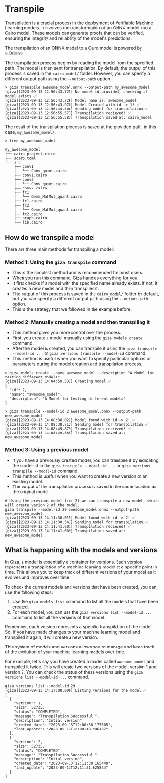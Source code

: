 # Transpile

Transpilation is a crucial process in the deployment of Verifiable Machine Learning models. It involves the transformation of an ONNX model into a Cairo model. These models can generate proofs that can be verified, ensuring the integrity and reliability of the model's predictions.

The transpilation of an ONNX model to a Cairo model is powered by [✨Orion✨](https://github.com/gizatechxyz/orion)

The transpilation process begins by reading the model from the specified path. The model is then sent for transpilation. By default, the output of this process is saved in the `cairo_model/` folder. However, you can specify a different output path using the `--output-path` option.

```console
> giza transpile awesome_model.onnx --output-path my_awesome_model
[giza][2023-09-13 12:56:43.725] No model id provided, checking if model exists ✅ 
[giza][2023-09-13 12:56:43.726] Model name is: awesome_model
[giza][2023-09-13 12:56:43.978] Model Created with id -> 1! ✅
[giza][2023-09-13 12:56:44.568] Sending model for transpilation ✅ 
[giza][2023-09-13 12:56:55.577] Transpilation recieved! ✅
[giza][2023-09-13 12:56:55.583] Transpilation saved at: cairo_model
```

The result of the transpilation process is saved at the provided path, in this case, `my_awesome_model/`.

```console
> tree my_awesome_model

my_awesome_model
├── cairo_project.cairo
├── scarb.toml
└── src
    ├── conv1
    │   └── Conv_quant.cairo
    ├── conv1.cairo
    ├── conv2
    │   └── Conv_quant.cairo
    ├── conv2.cairo
    ├── fc1
    │   └── Gemm_MatMul_quant.cairo
    ├── fc1.cairo
    ├── fc2
    │   └── Gemm_MatMul_quant.cairo
    ├── fc2.cairo
    ├── graph.cairo
    └── lib.cairo
```

## How do we transpile a model

There are three main methods for transpiling a model:

### **Method 1: Using the `giza transpile` command**

- This is the simplest method and is recommended for most users.
- When you run this command, Giza handles everything for you.
- It first checks if a model with the specified name already exists. If not, it creates a new model and then transpiles it. 
- The output of this process is saved in the `cairo_model/` folder by default, but you can specify a different output path using the `--output-path` option.
- This is the strategy that we followed in the example before.

### **Method 2: Manually creating a model and then transpiling it**

- This method gives you more control over the process.
- First, you create a model manually using the `giza models create` command.
- After the model is created, you can transpile it using the `giza transpile --model-id ...` or `giza versions transpile --model-id` command.
- This method is useful when you want to specify particular options or parameters during the model creation and transpilation process.

```console
> giza models create --name awesome_model --description "A Model for testing different models"
[giza][2023-09-13 14:04:59.532] Creating model ✅ 
{
  "id": 2,
  "name": "awesome_model",
  "description": "A Model for testing different models"
}
```

```console
> giza transpile --model-id 2 awesome_model.onnx --output-path new_awesome_model
[giza][2023-09-13 14:08:38.022] Model found with id -> 2! ✅
[giza][2023-09-13 14:08:38.712] Sending model for transpilation ✅ 
[giza][2023-09-13 14:08:49.879] Transpilation recieved! ✅
[giza][2023-09-13 14:08:49.885] Transpilation saved at: new_awesome_model
```

### **Method 3: Using a previous model**

- If you have a previously created model, you can transpile it by indicating the model-id in the `giza transpile --model-id ...` or `giza versions transpile --model-id` command.
- This method is useful when you want to create a new version of an existing model.
- The output of the transpilation process is saved in the same location as the original model.

```console
# Using the previous model (id: 2) we can transpile a new model, which will create verion 2 of the model.
giza transpile --model-id 29 awesome_model.onnx --output-path new_awesome_model
[giza][2023-09-13 14:11:30.015] Model found with id -> 2! ✅
[giza][2023-09-13 14:11:30.541] Sending model for transpilation ✅ 
[giza][2023-09-13 14:11:41.601] Transpilation recieved! ✅
[giza][2023-09-13 14:11:41.609] Transpilation saved at: new_awesome_model
```

## What is happening with the models and versions

In Giza, a model is essentially a container for versions. Each version represents a transpilation of a machine learning model at a specific point in time. This allows you to keep track of different versions of your model as it evolves and improves over time.

To check the current models and versions that have been created, you can use the following steps:

1. Use the `giza models list` command to list all the models that have been created.
2. For each model, you can use the `giza versions list --model-id ...` command to list all the versions of that model.

Remember, each version represents a specific transpilation of the model. So, if you have made changes to your machine learning model and transpiled it again, it will create a new version.

This system of models and versions allows you to manage and keep track of the evolution of your machine learning models over time.

For example, let's say you have created a model called `awesome_model` and transpiled it twice. This will create two versions of the model, version 1 and version 2. You can check the status of these versions using the `giza versions list --model-id ...` command.

```console
giza versions list --model-id 29
[giza][2023-09-13 14:17:08.006] Listing versions for the model ✅ 
[
  {
    "version": 1,
    "size": 52735,
    "status": "COMPLETED",
    "message": "Transpilation Successful!",
    "description": "Intial version",
    "created_date": "2023-09-13T12:08:38.177605",
    "last_update": "2023-09-13T12:08:43.986137"
  },
  {
    "version": 2,
    "size": 52735,
    "status": "COMPLETED",
    "message": "Transpilation Successful!",
    "description": "Intial version",
    "created_date": "2023-09-13T12:11:30.165440",
    "last_update": "2023-09-13T12:11:31.625834"
  }
]
```
